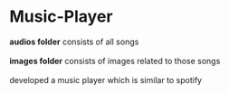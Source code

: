 # Music-Player
<b>audios folder</b> consists of all songs<br><br>
<b>images folder</b> consists of images related to those songs<br><br>
developed a music player which is similar to spotify
